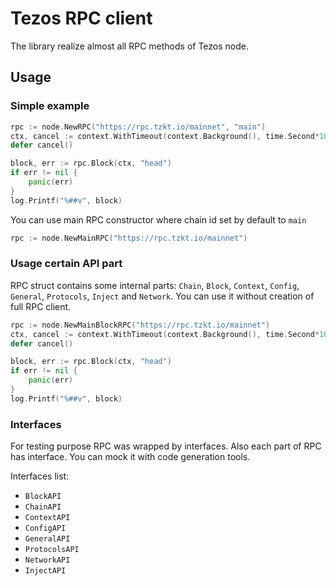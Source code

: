 # Tezos RPC client

The library realize almost all RPC methods of Tezos node.

## Usage

### Simple example

```go
rpc := node.NewRPC("https://rpc.tzkt.io/mainnet", "main")
ctx, cancel := context.WithTimeout(context.Background(), time.Second*10)
defer cancel()

block, err := rpc.Block(ctx, "head")
if err != nil {
	panic(err)
}
log.Printf("%##v", block)
```

You can use main RPC constructor where chain id set by default to `main`

```go
rpc := node.NewMainRPC("https://rpc.tzkt.io/mainnet")
```

### Usage certain API part

RPC struct contains some internal parts: `Chain`, `Block`, `Context`, `Config`, `General`, `Protocols`, `Inject` and `Network`. You can use it without creation of full RPC client.

```go
rpc := node.NewMainBlockRPC("https://rpc.tzkt.io/mainnet")
ctx, cancel := context.WithTimeout(context.Background(), time.Second*10)
defer cancel()

block, err := rpc.Block(ctx, "head")
if err != nil {
	panic(err)
}
log.Printf("%##v", block)
```

### Interfaces

For testing purpose RPC was wrapped by interfaces. Also each part of RPC has interface. You can mock it with code generation tools.

Interfaces list:
* `BlockAPI`
* `ChainAPI`
* `ContextAPI`
* `ConfigAPI`
* `GeneralAPI`
* `ProtocolsAPI`
* `NetworkAPI`
* `InjectAPI`